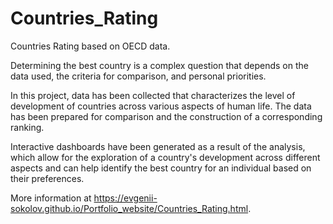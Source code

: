 # Countries_Rating
Countries Rating based on OECD data.

Determining the best country is a complex question that depends on the data used, the criteria for comparison, and personal priorities. 

In this project, data has been collected that characterizes the level of development of countries across various aspects of human life. 
The data has been prepared for comparison and the construction of a corresponding ranking. 

Interactive dashboards have been generated as a result of the analysis, which allow for the exploration of a country's development across different aspects and can help identify the best country for an individual based on their preferences.

More information at https://evgenii-sokolov.github.io/Portfolio_website/Countries_Rating.html.
